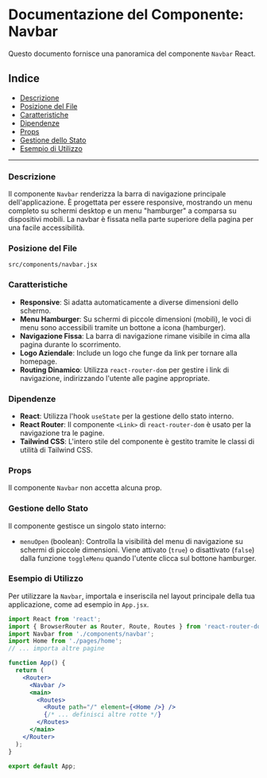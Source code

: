 # Documentazione del Componente: Navbar

Questo documento fornisce una panoramica del componente `Navbar` React.

## Indice

- [Descrizione](#descrizione)
- [Posizione del File](#posizione-del-file)
- [Caratteristiche](#caratteristiche)
- [Dipendenze](#dipendenze)
- [Props](#props)
- [Gestione dello Stato](#gestione-dello-stato)
- [Esempio di Utilizzo](#esempio-di-utilizzo)

---

### Descrizione

Il componente `Navbar` renderizza la barra di navigazione principale dell'applicazione. È progettata per essere responsive, mostrando un menu completo su schermi desktop e un menu "hamburger" a comparsa su dispositivi mobili. La navbar è fissata nella parte superiore della pagina per una facile accessibilità.

### Posizione del File

`src/components/navbar.jsx`

### Caratteristiche

- **Responsive**: Si adatta automaticamente a diverse dimensioni dello schermo.
- **Menu Hamburger**: Su schermi di piccole dimensioni (mobili), le voci di menu sono accessibili tramite un bottone a icona (hamburger).
- **Navigazione Fissa**: La barra di navigazione rimane visibile in cima alla pagina durante lo scorrimento.
- **Logo Aziendale**: Include un logo che funge da link per tornare alla homepage.
- **Routing Dinamico**: Utilizza `react-router-dom` per gestire i link di navigazione, indirizzando l'utente alle pagine appropriate.

### Dipendenze

- **React**: Utilizza l'hook `useState` per la gestione dello stato interno.
- **React Router**: Il componente `<Link>` di `react-router-dom` è usato per la navigazione tra le pagine.
- **Tailwind CSS**: L'intero stile del componente è gestito tramite le classi di utilità di Tailwind CSS.

### Props

Il componente `Navbar` non accetta alcuna prop.

### Gestione dello Stato

Il componente gestisce un singolo stato interno:

- `menuOpen` (boolean): Controlla la visibilità del menu di navigazione su schermi di piccole dimensioni. Viene attivato (`true`) o disattivato (`false`) dalla funzione `toggleMenu` quando l'utente clicca sul bottone hamburger.

### Esempio di Utilizzo

Per utilizzare la `Navbar`, importala e inseriscila nel layout principale della tua applicazione, come ad esempio in `App.jsx`.

```jsx
import React from 'react';
import { BrowserRouter as Router, Route, Routes } from 'react-router-dom';
import Navbar from './components/navbar';
import Home from './pages/home';
// ... importa altre pagine

function App() {
  return (
    <Router>
      <Navbar />
      <main>
        <Routes>
          <Route path="/" element={<Home />} />
          {/* ... definisci altre rotte */}
        </Routes>
      </main>
    </Router>
  );
}

export default App;
```
